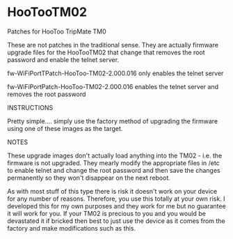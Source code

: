 HooTooTM02
==========

Patches for HooToo TripMate TM0

These are not patches in the traditional sense. They are actually firmware upgrade files for the HooTooTM02 that change that removes the root password and enable the telnet server.

fw-WiFiPortTPatch-HooToo-TM02-2.000.016 only enables the telnet server

fw-WiFiPortPatch-HooToo-TM02-2.000.016 enables the telnet server and removes the root password

INSTRUCTIONS

Pretty simple.... simply use the factory method of upgrading the firmware using one of these images as the target.


NOTES


These upgrade images don't actually load anything into the TM02 - i.e. the firmware is not upgraded. They mearly modify the appropriate files in /etc to enable telnet and change the root password and then save the changes permanently so they won't disappear on the next reboot.

As with most stuff of this type there is risk it doesn't work on your device for any number of reasons. Therefore, you use this totally at your own risk. I developed this for my own purposes and they work for me but no guarantee it will work for you. If your TM02 is precious to you and you would be devastated it if bricked then best to just use the device as it comes from the factory and make modifications such as this.
